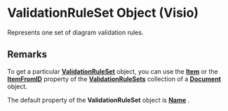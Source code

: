 
# ValidationRuleSet Object (Visio)

Represents one set of diagram validation rules.


## Remarks

To get a particular  **[ValidationRuleSet](cd2fc58a-5d7c-cf31-7aab-41bdeee9f105.md)** object, you can use the **[Item](a31997bc-b1eb-8ac6-df1d-ebdfffb9bee5.md)** or the **[ItemFromID](6842e919-9bea-5032-9f7d-75f4b58b0bc5.md)** property of the **[ValidationRuleSets](f08d7f04-13ec-8175-2aa6-94b0b67ee76b.md)** collection of a **[Document](21640062-13a2-a2b2-7c61-7e707671207c.md)** object.

The default property of the  **ValidationRuleSet** object is **[Name](4b8c8063-debc-a2ef-a9a5-94fa88713858.md)** .

